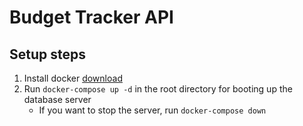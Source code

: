 # Budget Tracker API

## Setup steps

1. Install docker [download](https://www.docker.com/products/docker-desktop/)
2. Run `docker-compose up -d` in the root directory for booting up the database server
   - If you want to stop the server, run `docker-compose down`
